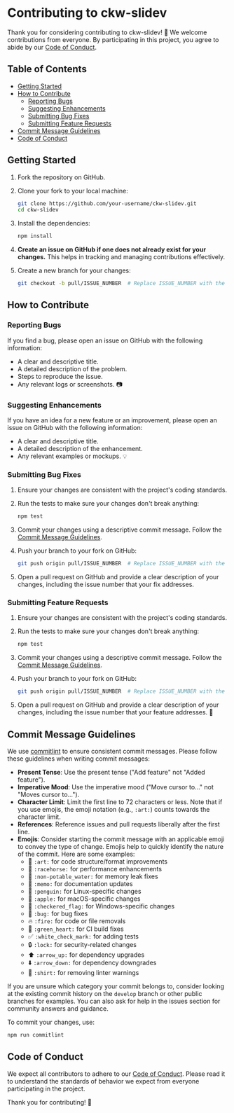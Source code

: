 # Contributing to ckw-slidev

Thank you for considering contributing to ckw-slidev! 🎉 We welcome contributions from everyone. By participating in this project, you agree to abide by our [Code of Conduct](#code-of-conduct).

## Table of Contents

- [Getting Started](#getting-started)
- [How to Contribute](#how-to-contribute)
  - [Reporting Bugs](#reporting-bugs)
  - [Suggesting Enhancements](#suggesting-enhancements)
  - [Submitting Bug Fixes](#submitting-bug-fixes)
  - [Submitting Feature Requests](#submitting-feature-requests)
- [Commit Message Guidelines](#commit-message-guidelines)
- [Code of Conduct](#code-of-conduct)

## Getting Started

1. Fork the repository on GitHub.
2. Clone your fork to your local machine:

   ```sh
   git clone https://github.com/your-username/ckw-slidev.git
   cd ckw-slidev
   ```

3. Install the dependencies:

   ```sh
   npm install
   ```

4. **Create an issue on GitHub if one does not already exist for your changes.** This helps in tracking and managing contributions effectively.

5. Create a new branch for your changes:

   ```sh
   git checkout -b pull/ISSUE_NUMBER  # Replace ISSUE_NUMBER with the actual issue number
   ```

## How to Contribute

### Reporting Bugs

If you find a bug, please open an issue on GitHub with the following information:

- A clear and descriptive title.
- A detailed description of the problem.
- Steps to reproduce the issue.
- Any relevant logs or screenshots. 📷

### Suggesting Enhancements

If you have an idea for a new feature or an improvement, please open an issue on GitHub with the following information:

- A clear and descriptive title.
- A detailed description of the enhancement.
- Any relevant examples or mockups. 💡

### Submitting Bug Fixes

1. Ensure your changes are consistent with the project's coding standards.
2. Run the tests to make sure your changes don't break anything:

   ```sh
   npm test
   ```

3. Commit your changes using a descriptive commit message. Follow the [Commit Message Guidelines](#commit-message-guidelines).
4. Push your branch to your fork on GitHub:

   ```sh
   git push origin pull/ISSUE_NUMBER  # Replace ISSUE_NUMBER with the actual issue number
   ```

5. Open a pull request on GitHub and provide a clear description of your changes, including the issue number that your fix addresses.

### Submitting Feature Requests

1. Ensure your changes are consistent with the project's coding standards.
2. Run the tests to make sure your changes don't break anything:

   ```sh
   npm test
   ```

3. Commit your changes using a descriptive commit message. Follow the [Commit Message Guidelines](#commit-message-guidelines).
4. Push your branch to your fork on GitHub:

   ```sh
   git push origin pull/ISSUE_NUMBER  # Replace ISSUE_NUMBER with the actual issue number
   ```

5. Open a pull request on GitHub and provide a clear description of your changes, including the issue number that your feature addresses. 🚀

## Commit Message Guidelines

We use [commitlint](https://commitlint.js.org/) to ensure consistent commit messages. Please follow these guidelines when writing commit messages:

- **Present Tense**: Use the present tense ("Add feature" not "Added feature").
- **Imperative Mood**: Use the imperative mood ("Move cursor to..." not "Moves cursor to...").
- **Character Limit**: Limit the first line to 72 characters or less. Note that if you use emojis, the emoji notation (e.g., `:art:`) counts towards the character limit.
- **References**: Reference issues and pull requests liberally after the first line.
- **Emojis**: Consider starting the commit message with an applicable emoji to convey the type of change. Emojis help to quickly identify the nature of the commit. Here are some examples:
  - 🎨 `:art:` for code structure/format improvements
  - 🐎 `:racehorse:` for performance enhancements
  - 🚱 `:non-potable_water:` for memory leak fixes
  - 📝 `:memo:` for documentation updates
  - 🐧 `:penguin:` for Linux-specific changes
  - 🍏 `:apple:` for macOS-specific changes
  - 🏁 `:checkered_flag:` for Windows-specific changes
  - 🐛 `:bug:` for bug fixes
  - 🔥 `:fire:` for code or file removals
  - 💚 `:green_heart:` for CI build fixes
  - ✅ `:white_check_mark:` for adding tests
  - 🔒 `:lock:` for security-related changes
  - ⬆️ `:arrow_up:` for dependency upgrades
  - ⬇️ `:arrow_down:` for dependency downgrades
  - 👕 `:shirt:` for removing linter warnings

If you are unsure which category your commit belongs to, consider looking at the existing commit history on the `develop` branch or other public branches for examples. You can also ask for help in the issues section for community answers and guidance.

To commit your changes, use:

```sh
npm run commitlint
```

## Code of Conduct

We expect all contributors to adhere to our [Code of Conduct](CODE_OF_CONDUCT.md). Please read it to understand the standards of behavior we expect from everyone participating in the project.

Thank you for contributing! 🤝
